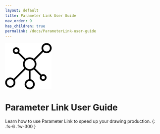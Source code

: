 ```yaml
---
layout: default
title: Parameter Link User Guide
nav_order: 9
has_children: true
permalink: /docs/ParameterLink-user-guide
---
```


![DiStem Parameter Link - Easily create links between Instance/Type parameters.](../../../assets\images\ParameterLink\ParameterLinkIcon.png) 

# Parameter Link User Guide

Learn how to use Parameter Link to speed up your drawing production.
{: .fs-6 .fw-300 }